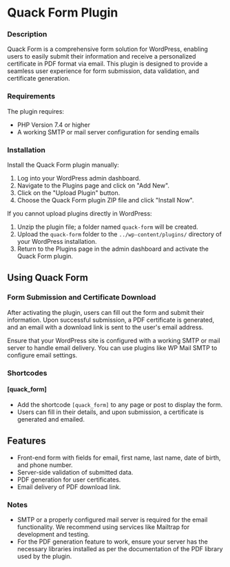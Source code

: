 # Quack Form Plugin

### Description

Quack Form is a comprehensive form solution for WordPress, enabling users to easily submit their information and receive a personalized certificate in PDF format via email. This plugin is designed to provide a seamless user experience for form submission, data validation, and certificate generation.

### Requirements

The plugin requires:
- PHP Version 7.4 or higher
- A working SMTP or mail server configuration for sending emails

### Installation

Install the Quack Form plugin manually:

1. Log into your WordPress admin dashboard.
2. Navigate to the Plugins page and click on "Add New".
3. Click on the "Upload Plugin" button.
4. Choose the Quack Form plugin ZIP file and click "Install Now".

If you cannot upload plugins directly in WordPress:

1. Unzip the plugin file; a folder named `quack-form` will be created.
2. Upload the `quack-form` folder to the `../wp-content/plugins/` directory of your WordPress installation.
3. Return to the Plugins page in the admin dashboard and activate the Quack Form plugin.

## Using Quack Form

### Form Submission and Certificate Download

After activating the plugin, users can fill out the form and submit their information. Upon successful submission, a PDF certificate is generated, and an email with a download link is sent to the user's email address.

Ensure that your WordPress site is configured with a working SMTP or mail server to handle email delivery. You can use plugins like WP Mail SMTP to configure email settings.

### Shortcodes

#### [quack_form]
- Add the shortcode `[quack_form]` to any page or post to display the form.
- Users can fill in their details, and upon submission, a certificate is generated and emailed.

## Features

- Front-end form with fields for email, first name, last name, date of birth, and phone number.
- Server-side validation of submitted data.
- PDF generation for user certificates.
- Email delivery of PDF download link.

### Notes

- SMTP or a properly configured mail server is required for the email functionality. We recommend using services like Mailtrap for development and testing.
- For the PDF generation feature to work, ensure your server has the necessary libraries installed as per the documentation of the PDF library used by the plugin.
